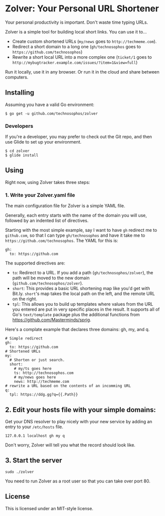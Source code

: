 # Zolver: Your Personal URL Shortener

Your personal productivity is important. Don't waste time typing URLs.

Zolver is a simple tool for building local short links. You can use it
to...

- Create custom shortened URLs (`my/news` goes to `http://techmeme.com`).
- Redirect a short domain to a long one (`gh/technosophos` goes to
  `https://github.com/technosophos`)
- Rewrite a short local URL into a more complex one (`ticket/1` goes to
  `http://mybugtracker.example.com/issues/?item=1&view=full`)

Run it locally, use it in any browser. Or run it in the cloud and share
between computers.

## Installing

Assuming you have a valid Go environment:

```
$ go get -u github.com/technosophos/zolver
```

### Developers

If you're a developer, you may prefer to check out the Git repo, and
then use Glide to set up your environment.

```
$ cd zolver
$ glide install
```

## Using

Right now, using Zolver takes three steps:

### 1. Write your Zolver.yaml file

The main configuration file for Zolver is a simple YAML file.

Generally, each entry starts with the name of the domain you will use,
followed by an indented list of directives.

Starting with the most simple example, say I want to have `gh` redirect
me to `github.com`, so that I can type `gh/technosophos` and have it
take me to `https://github.com/technosophos`. The YAML for this is:

```
gh:
  to: https://github.com
```

The supported directives are:

* `to`: Redirect to a URL. If you add a path (`gh/technosophos/zolver`),
  the path will be moved to the new domain
  (`github.com/technosophos/zolver`).
* `short`: This provides a basic URL shortening map like you'd get with
  Bit.ly. `short`'s map takes the local path on the left, and the remote
  URL on the right.
* `tpl`: This allows you to build up templates where values from the URL
  you entered are put in very specific places in the result. It
  supports all of Go's `text/template` package plus the additional
  functions from https://github.com/Masterminds/sprig.

Here's a complate example that declares three domains: gh, my, and q.

```
# Simple redirect
gh:
  to: https://github.com
# Shortened URLs
my:
  # Shorten or just search.
  short:
    # my/ts goes here
    ts: http://technosophos.com
    # my/news goes here
    news: http://techmeme.com
# rewrite a URL based on the contents of an incomming URL
q:
  tpl: https://ddg.gg?q={{.Path}}
```

## 2. Edit your hosts file with your simple domains:

Get your DNS resolver to play nicely with your new service by adding
an entry to your `/etc/hosts` file.

```
127.0.0.1 localhost gh my q
```

Don't worry, Zolver will tell you what the record should look like.

## 3. Start the server
```
sudo ./zolver
```

You need to run Zolver as a root user so that you can take over port 80.

## License

This is licensed under an MIT-style license.
